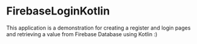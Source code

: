 # FirebaseLoginKotlin
This application is a demonstration for creating a register and login pages and retrieving a value from Firebase Database using Kotlin  :)
